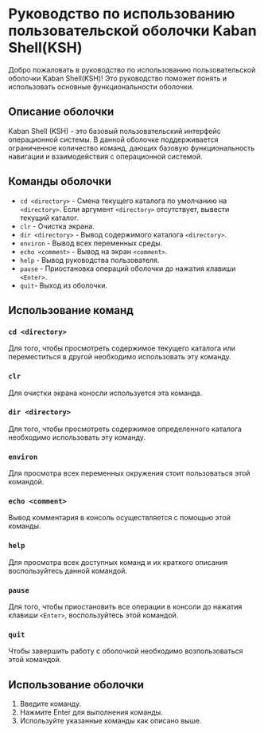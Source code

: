 # Руководство по использованию пользовательской оболочки Kaban Shell(KSH)

Добро пожаловать в руководство по использованию пользовательской оболочки Kaban Shell(KSH)! Это руководство поможет понять и использовать основные функциональности оболочки.

## Описание оболочки

Kaban Shell (KSH) - это базовый пользова­тельский интерфейс операционной системы. В данной оболочке поддерживается ограниченное количество команд, дающих базовую функциональность навигации и взаимодействия с операционной системой.

## Команды оболочки
- `cd <directory>` - Смена текущего каталога по умолчанию на `<directory>`. Если аргумент `<directory>` отсутствует, вывести текущий каталог.
- `clr` - Очистка экрана.
- `dir <directory>` -  Вывод содержимого каталога `<directory>`.
- `environ` - Вывод всех переменных среды.
- `echo <comment>` - Вывод на экран `<comment>`.
- `help` - Вывод руководства пользователя. 
- `pause` - Приостановка операций оболочки до нажатия клавиши `<Enter>`.
- `quit`- Выход из оболочки. 

## Использование команд

### `cd <directory>`
Для того, чтобы просмотреть содержимое текущего каталога или переместиться в другой необходимо использовать эту команду.

### `clr`
Для очистки экрана коносли используется эта команда.

### `dir <directory>`
Для того, чтобы просмотреть содержимое определенного каталога необходимо использовать эту команду.

### `environ`
Для просмотра всех переменных окружения стоит пользоваться этой командой.

### `echo <comment>`
Вывод комментария в консоль осуществляется с помощью этой команды.

### `help`
Для просмотра всех доступных команд и их краткого описания воспользуйтесь данной командой.

### `pause`
Для того, чтобы приостановить все операции в консоли до нажатия клавиши `<Enter>`, воспользуйтесь этой командой.

### `quit`
Чтобы завершить работу с оболочкой необходимо возпользоваться этой командой.

## Использование оболочки
1. Введите команду.
2. Нажмите Enter для выполнения команды.
3. Используйте указанные команды как описано выше.


